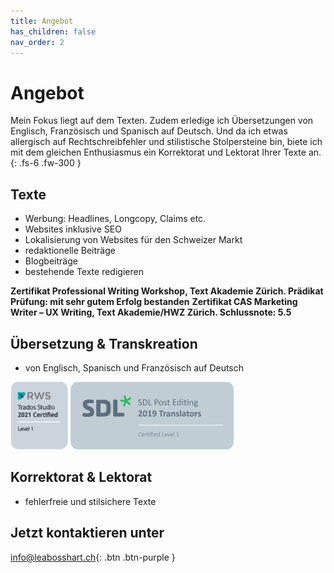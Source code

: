 ```yaml
---
title: Angebot
has_children: false
nav_order: 2
---
```


# Angebot

Mein Fokus liegt auf dem Texten. Zudem erledige ich Übersetzungen von Englisch, Französisch und Spanisch auf Deutsch. Und da ich etwas allergisch auf Rechtschreibfehler und stilistische Stolpersteine bin, biete ich mit dem gleichen Enthusiasmus ein Korrektorat und Lektorat Ihrer Texte an.
{: .fs-6 .fw-300 }

## Texte

- Werbung: Headlines, Longcopy, Claims etc.
- Websites inklusive SEO
- Lokalisierung von Websites für den Schweizer Markt
- redaktionelle Beiträge
- Blogbeiträge
- bestehende Texte redigieren
  
**Zertifikat Professional Writing Workshop, Text Akademie Zürich. Prädikat Prüfung: mit sehr gutem Erfolg bestanden**
**Zertifikat CAS Marketing Writer – UX Writing, Text Akademie/HWZ Zürich. Schlussnote: 5.5**

## Übersetzung & Transkreation

- von Englisch, Spanisch und Französisch auf Deutsch

![](images/trados-studio-2021-certified-level-1-badge2-rws.png)
![](images/SDL_badges_Postediting_Cert_280X116.jpg)

## Korrektorat & Lektorat

- fehlerfreie und stilsichere Texte

## Jetzt kontaktieren unter
[info@leabosshart.ch](mailto:info@leabosshart.ch){: .btn .btn-purple }

<!-- Google tag (gtag.js) -->
<script async src="https://www.googletagmanager.com/gtag/js?id=AW-11385788455"></script>
<script>
  window.dataLayer = window.dataLayer || [];
  function gtag(){dataLayer.push(arguments);}
  gtag('js', new Date());

  gtag('config', 'AW-11385788455');
</script>
